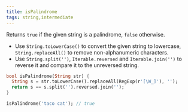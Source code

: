 ```yaml
---
title: isPalindrome
tags: string,intermediate
---
```


Returns `true` if the given string is a palindrome, `false` otherwise.

- Use `String.toLowerCase()` to convert the given string to lowercase, `String.replaceAll()` to remove non-alphanumeric characters.
- Use `String.split('')`, `Iterable.reversed` and `Iterable.join('')` to reverse it and compare it to the unreversed string.

```dart
bool isPalindrome(String str) {
  String s = str.toLowerCase().replaceAll(RegExp(r'[\W_]'), '');
  return s == s.split('').reversed.join('');
}
```

```dart
isPalindrome('taco cat'); // true
```
